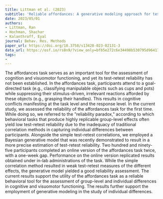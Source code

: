 ```yaml
---
title: Littman et al. (2023)
subtitle: 'Reliable affordances: A generative modeling approach for test-retest reliability of the affordances task'
date: 2023/05/01
authors:
- Littman, Ran
- Hochman, Shachar
- Kalanthroff, Eyal
journal: Behav. Res. Methods
paper_url: https://doi.org/10.3758/s13428-023-02131-3
data_url: https://osf.io/rs8n9/?view_only=bfb5e272c6e34498b530795d9641753c
tags:
- 
---
```


The affordances task serves as an important tool for the assessment of cognition and visuomotor functioning, and yet its test-retest reliability has not been established. In the affordances task, participants attend to a goal-directed task (e.g., classifying manipulable objects such as cups and pots) while suppressing their stimulus-driven, irrelevant reactions afforded by these objects (e.g., grasping their handles). This results in cognitive conflicts manifesting at the task level and the response level. In the current study, we assessed the reliability of the affordances task for the first time. While doing so, we referred to the "reliability paradox," according to which behavioral tasks that produce highly replicable group-level effects often yield low test-retest reliability due to the inadequacy of traditional correlation methods in capturing individual differences between participants. Alongside the simple test-retest correlations, we employed a Bayesian generative model that was recently demonstrated to result in a more precise estimation of test-retest reliability. Two hundred and ninety-five participants completed an online version of the affordances task twice, with a one-week gap. Performance on the online version replicated results obtained under in-lab administrations of the task. While the simple correlation method resulted in weak test-retest measures of the different effects, the generative model yielded a good reliability assessment. The current results support the utility of the affordances task as a reliable behavioral tool for the assessment of group-level and individual differences in cognitive and visuomotor functioning. The results further support the employment of generative modeling in the study of individual differences.
